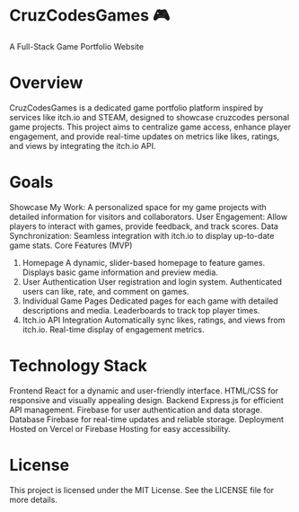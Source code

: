 # CruzCodesGames 🎮
A Full-Stack Game Portfolio Website

# Overview
CruzCodesGames is a dedicated game portfolio platform inspired by services like itch.io and STEAM, designed to showcase cruzcodes personal game projects. This project aims to centralize game access, enhance player engagement, and provide real-time updates on metrics like likes, ratings, and views by integrating the itch.io API.

# Goals
Showcase My Work: A personalized space for my game projects with detailed information for visitors and collaborators.
User Engagement: Allow players to interact with games, provide feedback, and track scores.
Data Synchronization: Seamless integration with itch.io to display up-to-date game stats.
Core Features (MVP)
1. Homepage
A dynamic, slider-based homepage to feature games.
Displays basic game information and preview media.
2. User Authentication
User registration and login system.
Authenticated users can like, rate, and comment on games.
3. Individual Game Pages
Dedicated pages for each game with detailed descriptions and media.
Leaderboards to track top player times.
4. Itch.io API Integration
Automatically sync likes, ratings, and views from itch.io.
Real-time display of engagement metrics.

# Technology Stack
Frontend
React for a dynamic and user-friendly interface.
HTML/CSS for responsive and visually appealing design.
Backend
Express.js for efficient API management.
Firebase for user authentication and data storage.
Database
Firebase for real-time updates and reliable storage.
Deployment
Hosted on Vercel or Firebase Hosting for easy accessibility.

# License
This project is licensed under the MIT License. See the LICENSE file for more details.

